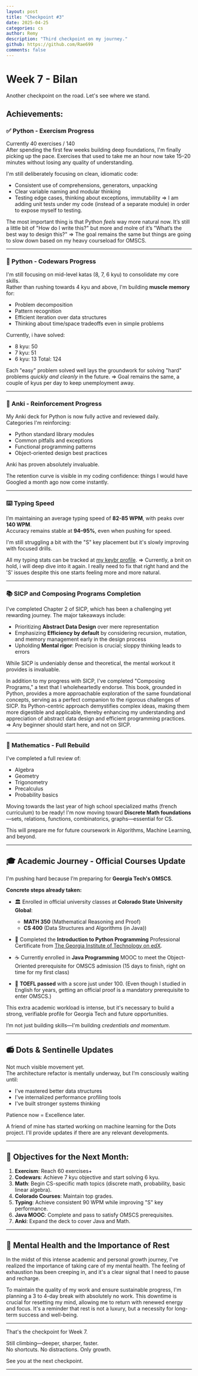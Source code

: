 ```yaml
---
layout: post
title: "Checkpoint #3"
date: 2025-04-25
categories: cs 
author: Remy
description: "Third checkpoint on my journey."
github: https://github.com/Rae699
comments: false
---
```



# Week 7 - Bilan

Another checkpoint on the road. Let's see where we stand.

## Achievements:

### ✅ Python - Exercism Progress
Currently 40 exercises / 140  
After spending the first few weeks building deep foundations, I'm finally picking up the pace. Exercises that used to take me an hour now take 15–20 minutes without losing any quality of understanding.

I'm still deliberately focusing on clean, idiomatic code:
- Consistent use of comprehensions, generators, unpacking
- Clear variable naming and modular thinking
- Testing edge cases, thinking about exceptions, immutability
=> I am adding unit tests under my code (instead of a separate module) in order to expose myself to testing.

The most important thing is that Python *feels* way more natural now. It’s still a little bit of "How do I write this?" but more and molre of it’s "What’s the best way to design this?"
=> The goal remains the same but things are going to slow down based on my heavy courseload for OMSCS.

---

### 🥋 Python - Codewars Progress

I'm still focusing on mid-level katas (8, 7, 6 kyu) to consolidate my core skills.  
Rather than rushing towards 4 kyu and above, I'm building **muscle memory** for:
- Problem decomposition
- Pattern recognition
- Efficient iteration over data structures
- Thinking about time/space tradeoffs even in simple problems

Currently, i have solved:
- 8 kyu: 50
- 7 kyu: 51
- 6 kyu: 13
Total: 124

Each "easy" problem solved well lays the groundwork for solving "hard" problems *quickly and cleanly* in the future.
=> Goal remains the same, a couple of kyus per day to keep unemployment away.


---

### 🧠 Anki - Reinforcement Progress
My Anki deck for Python is now fully active and reviewed daily.  
Categories I'm reinforcing:
- Python standard library modules
- Common pitfalls and exceptions
- Functional programming patterns
- Object-oriented design best practices

Anki has proven absolutely invaluable.

The retention curve is visible in my coding confidence: things I would have Googled a month ago now come instantly.

---

### ⌨️ Typing Speed
I’m maintaining an average typing speed of **82-85 WPM**, with peaks over **140 WPM**.  
Accuracy remains stable at **94–95%**, even when pushing for speed.

I'm still struggling a bit with the "S" key placement but it's slowly improving with focused drills. 

All my typing stats can be tracked at [my keybr profile](https://www.keybr.com/profile/s3tv7lr).
=> Currently, a bnit on hold, i will deep dive into it again. I really need to fix that right hand and the 'S' issues despite this one starts feeling more and more natural. 


---

### 📚 SICP and Composing Programs Completion
I've completed Chapter 2 of SICP, which has been a challenging yet rewarding journey. The major takeaways include:
- Prioritizing **Abstract Data Design** over mere representation
- Emphasizing **Efficiency by default** by considering recursion, mutation, and memory management early in the design process
- Upholding **Mental rigor**: Precision is crucial; sloppy thinking leads to errors

While SICP is undeniably dense and theoretical, the mental workout it provides is invaluable. 

In addition to my progress with SICP, I've completed "Composing Programs," a text that I wholeheartedly endorse. This book, grounded in Python, provides a more approachable exploration of the same foundational concepts, serving as a perfect companion to the rigorous challenges of SICP. Its Python-centric approach demystifies complex ideas, making them more digestible and applicable, thereby enhancing my understanding and appreciation of abstract data design and efficient programming practices.
=> Any beginner should start here, and not on SICP.


---

### 🧮 Mathematics - Full Rebuild
I've completed a full review of:
- Algebra
- Geometry
- Trigonometry
- Precalculus
- Probability basics

Moving towards the last year of high school specialized maths (french curriculum) to be ready!
I'm now moving toward **Discrete Math foundations**—sets, relations, functions, combinatorics, graphs—essential for CS.

This will prepare me for future coursework in Algorithms, Machine Learning, and beyond.


---


## 🎓 Academic Journey - Official Courses Update
I'm pushing hard because I’m preparing for **Georgia Tech's OMSCS**.

**Concrete steps already taken:**
- 🏛️ Enrolled in official university classes at **Colorado State University Global**:
  - **MATH 350** (Mathematical Reasoning and Proof)
  - **CS 400** (Data Structures and Algorithms (in Java))

- 📜 Completed the **Introduction to Python Programming** Professional Certificate from [The Georgia Institute of Technology on edX](https://www.edx.org/certificates/professional-certificate/the-georgia-institute-of-technology-introduction-to-python-programming).

- ☕ Currently enrolled in **Java Programming** MOOC to meet the Object-Oriented prerequisite for OMSCS admission (15 days to finish, right on time for my first class)

- 📝 **TOEFL passed** with a score just under 100. (Even though I studied in English for years, getting an official proof is a mandatory prerequisite to enter OMSCS.)

This extra academic workload is intense, but it's necessary to build a strong, verifiable profile for Georgia Tech and future opportunities.

I’m not just building skills—I'm building *credentials and momentum*.


---

## 📻 Dots & Sentinelle Updates
Not much visible movement yet.  
The architecture refactor is mentally underway, but I’m consciously waiting until:
- I've mastered better data structures
- I've internalized performance profiling tools
- I've built stronger systems thinking

Patience now = Excellence later.

A friend of mine has started working on machine learning for the Dots project. I'll provide updates if there are any relevant developments.


---

## 🎯 Objectives for the Next Month:

1. **Exercism**: Reach 60 exercises+
2. **Codewars**: Achieve 7 kyu objective and start solving 6 kyu.
3. **Math**: Begin CS-specific math topics (discrete math, probability, basic linear algebra).
4. **Colorado Courses**: Maintain top grades.
5. **Typing**: Achieve consistent 90 WPM while improving "S" key performance.
3. **Java MOOC**: Complete and pass to satisfy OMSCS prerequisites.
7. **Anki**: Expand the deck to cover Java and Math.

---

## 🧠 Mental Health and the Importance of Rest

In the midst of this intense academic and personal growth journey, I've realized the importance of taking care of my mental health. 
The feeling of exhaustion has been creeping in, and it's a clear signal that I need to pause and recharge. 

To maintain the quality of my work and ensure sustainable progress, I'm planning a 3 to 4-day break with absolutely no work. 
This downtime is crucial for resetting my mind, allowing me to return with renewed energy and focus. It's a reminder that rest is not a luxury, but a necessity for long-term success and well-being.


---

That's the checkpoint for Week 7.  

Still climbing—deeper, sharper, faster.  
No shortcuts. No distractions. Only growth.

See you at the next checkpoint.

---